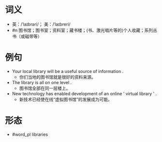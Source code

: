 # 词义
- 英：/ˈlaɪbrəri/； 美：/ˈlaɪbreri/
- #n 图书馆；图书室；资料室；藏书楼；(书、激光唱片等的)个人收藏；系列丛书（或磁带等）
# 例句
- Your local library will be a useful source of information .
	- 你们当地的图书馆就是很好的资料来源。
- The library is all on one level .
	- 图书馆全部在同一层楼上。
- New technology has enabled development of an online ' virtual library ' .
	- 新技术已经使在线“虚拟图书馆”的发展成为可能。
# 形态
- #word_pl libraries
